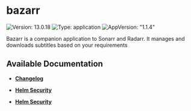 # bazarr

![Version: 13.0.18](https://img.shields.io/badge/Version-13.0.18-informational?style=flat-square) ![Type: application](https://img.shields.io/badge/Type-application-informational?style=flat-square) ![AppVersion: "1.1.4"](https://img.shields.io/badge/AppVersion-"1.1.4"-informational?style=flat-square)

Bazarr is a companion application to Sonarr and Radarr. It manages and downloads subtitles based on your requirements

## Available Documentation

- [**Changelog**](CHANGELOG)

- [**Helm Security**](container-security)

- [**Helm Security**](helm-security)

